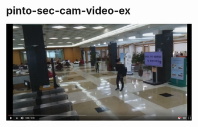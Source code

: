 # pinto-sec-cam-video-ex
[![ScreenShot](https://github.com/inclincs/image/blob/master/security_github.PNG?raw=true)](https://youtu.be/fd8F2YdibhI)
